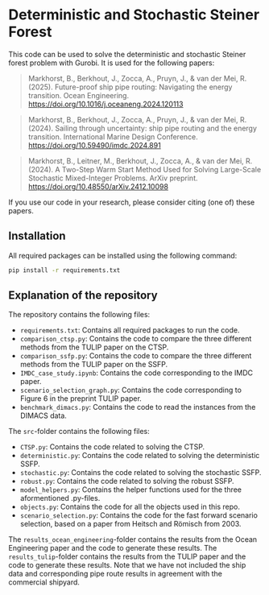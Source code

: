 # Deterministic and Stochastic Steiner Forest
This code can be used to solve the deterministic and stochastic Steiner forest problem with Gurobi. It is used
for the following papers:

> Markhorst, B., Berkhout, J., Zocca, A., Pruyn, J., & van der Mei, R. (2025). 
> Future-proof ship pipe routing: Navigating the energy transition. 
> Ocean Engineering. 
> https://doi.org/10.1016/j.oceaneng.2024.120113

> Markhorst, B., Berkhout, J., Zocca, A., Pruyn, J., & van der Mei, R. (2024). 
> Sailing through uncertainty: ship pipe routing and the energy transition. 
> International Marine Design Conference. 
> https://doi.org/10.59490/imdc.2024.891

> Markhorst, B., Leitner, M., Berkhout, J., Zocca, A., & van der Mei, R. (2024). 
> A Two-Step Warm Start Method Used for Solving Large-Scale Stochastic Mixed-Integer Problems. 
> ArXiv preprint. 
> https://doi.org/10.48550/arXiv.2412.10098

If you use our code in your research, please consider citing (one of) these papers.

## Installation
All required packages can be installed using the following command:
```bash
pip install -r requirements.txt
```

## Explanation of the repository
The repository contains the following files:
- ```requirements.txt```: Contains all required packages to run the code.
- ```comparison_ctsp.py```: Contains the code to compare the three different methods from the TULIP paper on the CTSP.
- ```comparison_ssfp.py```: Contains the code to compare the three different methods from the TULIP paper on the SSFP.
- ```IMDC_case_study.ipynb```: Contains the code corresponding to the IMDC paper.
- ```scenario_selection_graph.py```: Contains the code corresponding to Figure 6 in the preprint TULIP paper.
- ```benchmark_dimacs.py```: Contains the code to read the instances from the DIMACS data.

The ```src```-folder contains the following files:
- ```CTSP.py```: Contains the code related to solving the CTSP.
- ```deterministic.py```: Contains the code related to solving the deterministic SSFP.
- ```stochastic.py```: Contains the code related to solving the stochastic SSFP.
- ```robust.py```: Contains the code related to solving the robust SSFP.
- ```model_helpers.py```: Contains the helper functions used for the three aformentioned .py-files.
- ```objects.py```: Contains the code for all the objects used in this repo.
- ```scenario_selection.py```: Contains the code for the fast forward scenario selection, based on a paper from Heitsch and Römisch from 2003.

The ```results_ocean_engineering```-folder contains the results from the Ocean Engineering paper and the code to generate these results.
The ```results_tulip```-folder contains the results from the TULIP paper and the code to generate these results.
Note that we have not included the ship data and corresponding pipe route results in agreement with the commercial shipyard. 